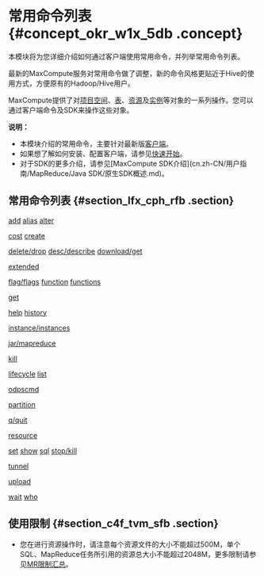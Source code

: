 # 常用命令列表 {#concept_okr_w1x_5db .concept}

本模块将为您详细介绍如何通过客户端使用常用命令，并列举常用命令列表。

最新的MaxCompute服务对常用命令做了调整，新的命令风格更贴近于Hive的使用方式，方便原有的Hadoop/Hive用户。

MaxCompute提供了对[项目空间](cn.zh-CN/用户指南/常用命令/项目空间操作.md#)、[表](cn.zh-CN/用户指南/常用命令/表操作.md#)、[资源](cn.zh-CN/用户指南/常用命令/资源操作.md#)及[实例](cn.zh-CN/用户指南/常用命令/实例操作.md#)等对象的一系列操作。您可以通过客户端命令及SDK来操作这些对象。

**说明：** 

-   本模块介绍的常用命令，主要针对最新版[客户端](../../../../cn.zh-CN/工具及下载/客户端.md#)。
-   如果想了解如何安装、配置客户端，请参见[快速开始](../../../../cn.zh-CN/准备工作/安装并配置客户端.md)。
-   对于SDK的更多介绍，请参见[MaxCompute SDK介绍](cn.zh-CN/用户指南/MapReduce/Java SDK/原生SDK概述.md)。

## 常用命令列表 {#section_lfx_cph_rfb .section}

[add](cn.zh-CN/用户指南/常用命令/资源操作.md#section_lqp_41f_vdb) [alias](cn.zh-CN/用户指南/常用命令/其他操作.md#section_kcp_t2f_vdb) [alter](cn.zh-CN/用户指南/SQL/DDL语句/表操作.md#section_k4t_2w1_wdb)

[cost](cn.zh-CN/用户指南/常用命令/其他操作.md#section_xm2_sgf_vdb) [create](cn.zh-CN/用户指南/常用命令/表操作.md#section_wpz_zk2_vdb)

[delete/drop](cn.zh-CN/用户指南/常用命令/资源操作.md#section_nbx_kbf_vdb) [desc/describe](cn.zh-CN/用户指南/常用命令/实例操作.md#section_a1l_fz2_vdb) [download/get](cn.zh-CN/用户指南/常用命令/资源操作.md#section_il1_rbf_vdb)

[extended](cn.zh-CN/用户指南/常用命令/表操作.md#section_lln_ql2_vdb)

[flag/flags](cn.zh-CN/用户指南/常用命令/Set操作.md#section_ft4_jff_vdb) [function](cn.zh-CN/用户指南/常用命令/函数操作.md#) [functions](cn.zh-CN/用户指南/常用命令/函数操作.md#section_o2r_42f_vdb)

[get](cn.zh-CN/用户指南/常用命令/资源操作.md#section_il1_rbf_vdb)

[help](../../../../cn.zh-CN/工具及下载/客户端.md#section_p5h_41x_5db) [history](cn.zh-CN/用户指南/数据上传下载/Tunnel命令操作.md#section_wzb_xxf_vdb)

[instance/instances](cn.zh-CN/用户指南/常用命令/实例操作.md#)

[jar/mapreduce](cn.zh-CN/用户指南/MapReduce/功能介绍/作业提交.md#)

[kill](cn.zh-CN/用户指南/常用命令/实例操作.md#section_apd_ty2_vdb)

[lifecycle](cn.zh-CN/用户指南/SQL/DDL语句/生命周期操作.md#) [list](cn.zh-CN/用户指南/常用命令/资源操作.md#section_t5b_mbf_vdb)

[odpscmd](../../../../cn.zh-CN/工具及下载/客户端.md#section_u5h_41x_5db)

[partition](cn.zh-CN/用户指南/常用命令/表操作.md#section_bwc_bv2_vdb)

[q/quit](../../../../cn.zh-CN/工具及下载/客户端.md#section_ovh_41x_5db)

[resource](cn.zh-CN/用户指南/常用命令/资源操作.md#)

[set](cn.zh-CN/用户指南/常用命令/Set操作.md#section_pqs_bff_vdb) [show](cn.zh-CN/用户指南/常用命令/其他操作.md#section_ft4_jff_vdb) [sql](cn.zh-CN/用户指南/常用命令/其他操作.md#section_xm2_sgf_vdb) [stop/kill](cn.zh-CN/用户指南/常用命令/实例操作.md#section_apd_ty2_vdb)

[tunnel](cn.zh-CN/用户指南/数据上传下载/Tunnel命令操作.md#)

[upload](cn.zh-CN/用户指南/数据上传下载/Tunnel命令操作.md#ul_ics_btf_vdb)

[wait](cn.zh-CN/用户指南/常用命令/实例操作.md#section_llj_zz2_vdb) [who](cn.zh-CN/用户指南/安全指南/安全相关语句汇总/项目空间的权限管理.md#table_hw5_wj1_wdb)

## 使用限制 {#section_c4f_tvm_sfb .section}

-   您在进行资源操作时，请注意每个资源文件的大小不能超过500M，单个SQL、MapReduce任务所引用的资源总大小不能超过2048M，更多限制请参见[MR限制汇总](cn.zh-CN/用户指南/MapReduce/MR限制项汇总.md#)。

